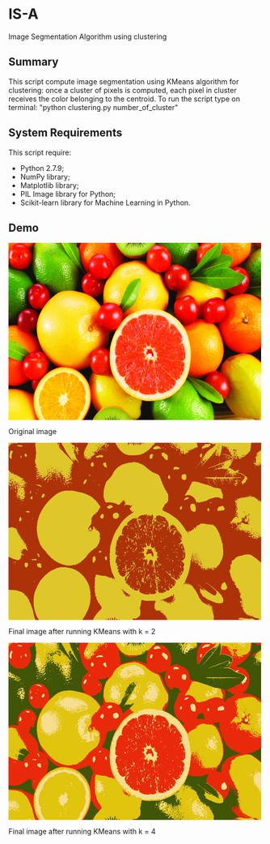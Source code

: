 # IS-A #
Image Segmentation Algorithm using clustering

## Summary ##
This script compute image segmentation using KMeans algorithm for clustering: once a cluster of pixels is computed,
each pixel in cluster receives the color belonging to the centroid.
To run the script type on terminal: "python clustering.py <imagename> number_of_cluster"

## System Requirements ##
This script require:
* Python 2.7.9;
* NumPy library;
* Matplotlib library;
* PIL Image library for Python;
* Scikit-learn library for Machine Learning in Python.

## Demo ##
<div>
    <img src="https://github.com/nicoladileo/IS-A/blob/master/fruit.jpg" align="center" height="350" width="500">
    <p>Original image</p>
</div>

<div>
    <img src="https://github.com/nicoladileo/IS-A/blob/master/cluster_2_fruit.jpg" align="center" height="350" width="500">
    <p>Final image after running KMeans with k = 2</p>
</div>

<div>
    <img src="https://github.com/nicoladileo/IS-A/blob/master/cluster_4_fruit.jpg" align="center" height="350" width="500">
    <p>Final image after running KMeans with k = 4</p>
</div>


